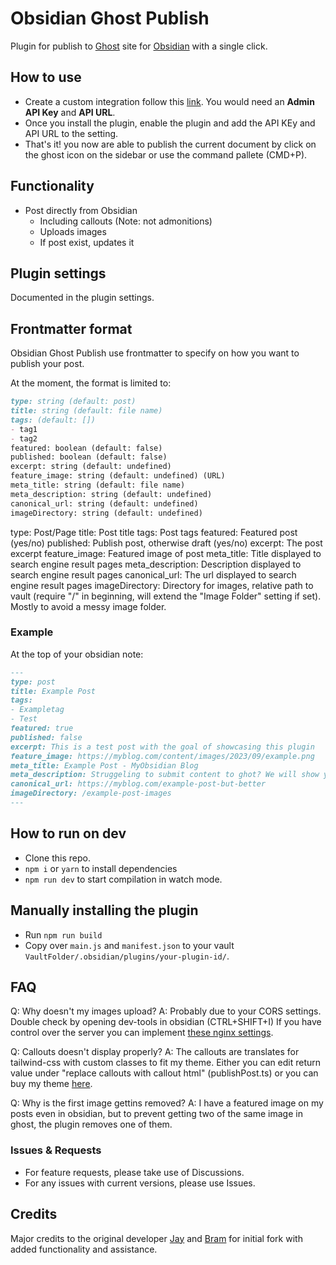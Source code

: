 # Obsidian Ghost Publish

Plugin for publish to [Ghost](https://ghost.org/) site for [Obsidian](https://obsidian.md/) with a single click.

## How to use

- Create a custom integration follow this [link](https://ghost.org/integrations/custom-integrations/). You would need an **Admin API Key** and **API URL**.
- Once you install the plugin, enable the plugin and add the API KEy and API URL to the setting.
- That's it! you now are able to publish the current document by click on the ghost icon on the sidebar or use the command pallete (CMD+P).

## Functionality

- Post directly from Obsidian
    - Including callouts (Note: not admonitions)
    - Uploads images
    - If post exist, updates it

## Plugin settings

Documented in the plugin settings.

## Frontmatter format

Obsidian Ghost Publish use frontmatter to specify on how you want to publish your post.

At the moment, the format is limited to:

```md
type: string (default: post)
title: string (default: file name) 
tags: (default: [])
- tag1
- tag2
featured: boolean (default: false)
published: boolean (default: false)
excerpt: string (default: undefined)
feature_image: string (default: undefined) (URL)
meta_title: string (default: file name)
meta_description: string (default: undefined)
canonical_url: string (default: undefined)
imageDirectory: string (default: undefined)
```
type: Post/Page
title: Post title
tags: Post tags
featured: Featured post (yes/no)
published: Publish post, otherwise draft (yes/no)
excerpt: The post excerpt
feature_image: Featured image of post
meta_title: Title displayed to search engine result pages
meta_description: Description displayed to search engine result pages
canonical_url: The url displayed to search engine result pages
imageDirectory: Directory for images, relative path to vault (require "/" in beginning, will extend the "Image Folder" setting if set). Mostly to avoid a messy image folder.

### Example
At the top of your obsidian note:
```md
---
type: post
title: Example Post
tags:
- Exampletag
- Test
featured: true
published: false
excerpt: This is a test post with the goal of showcasing this plugin
feature_image: https://myblog.com/content/images/2023/09/example.png
meta_title: Example Post - MyObsidian Blog
meta_description: Struggeling to submit content to ghot? We will show you in this article!
canonical_url: https://myblog.com/example-post-but-better
imageDirectory: /example-post-images
---
```

## How to run on dev

- Clone this repo.
- `npm i` or `yarn` to install dependencies
- `npm run dev` to start compilation in watch mode.

## Manually installing the plugin

- Run `npm run build`
- Copy over `main.js` and `manifest.json` to your vault `VaultFolder/.obsidian/plugins/your-plugin-id/`.

## FAQ

Q: Why doesn't my images upload?
A: Probably due to your CORS settings. Double check by opening dev-tools in obsidian (CTRL+SHIFT+I) If you have control over the server you can implement [these nginx settings](https://enable-cors.org/server_nginx.html).

Q: Callouts doesn't display properly?
A: The callouts are translates for tailwind-css with custom classes to fit my theme. Either you can edit return value under	"replace callouts with callout html" (publishPost.ts) or you can buy my theme [here](coming-soon).

Q: Why is the first image gettins removed?
A: I have a featured image on my posts even in obsidian, but to prevent getting two of the same image in ghost, the plugin removes one of them.

### Issues & Requests

- For feature requests, please take use of Discussions.
- For any issues with current versions, please use Issues.

## Credits

Major credits to the original developer [Jay](https://github.com/jaynguyens) and [Bram](https://github.com/bramses) for initial fork with added functionality and assistance.